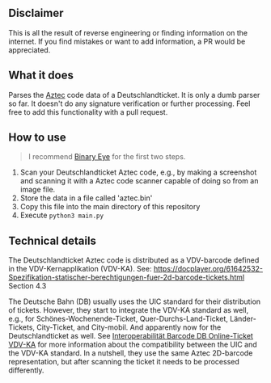 ## Disclaimer

This is all the result of reverse engineering or finding information on the internet.
If you find mistakes or want to add information, a PR would be appreciated.

## What it does

Parses the [Aztec](https://en.wikipedia.org/wiki/Aztec_Code) code data of a Deutschlandticket.
It is only a dumb parser so far.
It doesn't do any signature verification or further processing.
Feel free to add this functionality with a pull request.

## How to use

> I recommend [Binary Eye](https://play.google.com/store/apps/details?id=de.markusfisch.android.binaryeye) for the first two steps.

1. Scan your Deutschlandticket Aztec code, e.g., by making a screenshot and scanning it with a Aztec code scanner capable of doing so from an image file.
2. Store the data in a file called 'aztec.bin'
3. Copy this file into the main directory of this repository
4. Execute `python3 main.py`

## Technical details

The Deutschlandticket Aztec code is distributed as a VDV-barcode
defined in the VDV-Kernapplikation (VDV-KA).
See: https://docplayer.org/61642532-Spezifikation-statischer-berechtigungen-fuer-2d-barcode-tickets.html
Section 4.3

The Deutsche Bahn (DB) usually uses the UIC standard
for their distribution of tickets. However, they start to integrate
the VDV-KA standard as well, e.g., for Schönes-Wochenende-Ticket, Quer-Durchs-Land-Ticket, Länder-Tickets, City-Ticket,
and City-mobil. And apparently now for the Deutschlandticket as well.
See [Interoperabilität Barcode DB Online-Ticket VDV-KA](https://www.eticket-deutschland.de/media/vdv-ets_whitepaper-barcode_oepnv.pdf)
for more information about the compatibility between the UIC and the VDV-KA standard.
In a nutshell, they use the same Aztec 2D-barcode representation,
but after scanning the ticket it needs to be processed differently.

